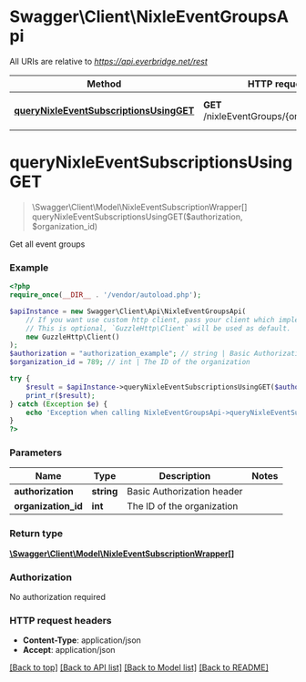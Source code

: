 # Swagger\Client\NixleEventGroupsApi

All URIs are relative to *https://api.everbridge.net/rest*

Method | HTTP request | Description
------------- | ------------- | -------------
[**queryNixleEventSubscriptionsUsingGET**](NixleEventGroupsApi.md#queryNixleEventSubscriptionsUsingGET) | **GET** /nixleEventGroups/{organizationId} | Get all event groups


# **queryNixleEventSubscriptionsUsingGET**
> \Swagger\Client\Model\NixleEventSubscriptionWrapper[] queryNixleEventSubscriptionsUsingGET($authorization, $organization_id)

Get all event groups

### Example
```php
<?php
require_once(__DIR__ . '/vendor/autoload.php');

$apiInstance = new Swagger\Client\Api\NixleEventGroupsApi(
    // If you want use custom http client, pass your client which implements `GuzzleHttp\ClientInterface`.
    // This is optional, `GuzzleHttp\Client` will be used as default.
    new GuzzleHttp\Client()
);
$authorization = "authorization_example"; // string | Basic Authorization header
$organization_id = 789; // int | The ID of the organization

try {
    $result = $apiInstance->queryNixleEventSubscriptionsUsingGET($authorization, $organization_id);
    print_r($result);
} catch (Exception $e) {
    echo 'Exception when calling NixleEventGroupsApi->queryNixleEventSubscriptionsUsingGET: ', $e->getMessage(), PHP_EOL;
}
?>
```

### Parameters

Name | Type | Description  | Notes
------------- | ------------- | ------------- | -------------
 **authorization** | **string**| Basic Authorization header |
 **organization_id** | **int**| The ID of the organization |

### Return type

[**\Swagger\Client\Model\NixleEventSubscriptionWrapper[]**](../Model/NixleEventSubscriptionWrapper.md)

### Authorization

No authorization required

### HTTP request headers

 - **Content-Type**: application/json
 - **Accept**: application/json

[[Back to top]](#) [[Back to API list]](../../README.md#documentation-for-api-endpoints) [[Back to Model list]](../../README.md#documentation-for-models) [[Back to README]](../../README.md)

